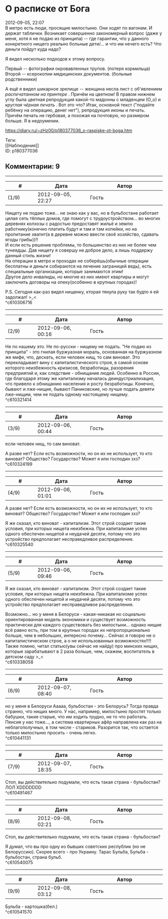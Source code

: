 О расписке от Бога
==================

  
2012-09-05, 22:07  
 В метро есть люди, просящие милостыню. Они ходят по вагонам. И держат таблички. Возникает совершенно закономерный вопрос (даже у меня, хотя я не подаю из принципа) -- где гарантии, что у данного конкретного нищего реально больные дети/... и что им нечего есть? Что деньги пойдут куда надо?   
   
 Я видел несколько подходов к этому вопросу.   
   
 Первый -- фотографии окровавленных трупов. (потеря кормильца)   
 Второй -- ксерокопии медицинских документов. (больные родственники)   
   
 А ещё я видел шикарное зрелище -- женщина несла лист с об'явлением  *распечатанном на принтере*  . Причём на цветном! В правом нижнем углу была цветная репродукция какой-то мадонны с младенцем (О\_о) и  *круглая чёрная печать*  . Вот это что? Итак, основной текст ("подайте ребёнку на операцию, денег нет"), репродукция иконы и печать. Причём печать не гербовая, а похожая на почтовую, но размером больше. Я в недоумении.   
  
<https://diary.ru/~zHz00/p180377036_o-raspiske-ot-boga.htm>  
  
Теги:  
[[Наблюдения]]  
ID: p180377036  


Комментарии: 9
--------------

  


---



|         #         |              Дата              |                     Автор                     |           ID           |
| --- | --- | --- | --- |
| (1/9) | 2012-09-05, 22:27 | Гость | c610306716 |

  
 Нищету не подаю тоже... не знаю как у вас, но в бульбостане работает целая сеть тёплых домов, где помогут с трудоустройством... во многих деревнях колхозы с радостью предоставят жильё и землю работнику(конечно платить будут и там и там копейки, но на пропитание хватит(а в деревне можно ввести своё хозяйство, сдавать ягоды грибы))!!   
 И если есть решение проблемы, то большинство из них не более чем тунеядцы. Дав нищету я совершу не доброе дело, а лишь поддержу данный стиль жизни!   
 На операции в метро и проходах не соберёшь(обычные операции бесплатны и деньги собираются на лечение заграницей ведь), есть специальные организации, которые занимаются этим!   
 Другое дело инвалиды, но многие из них имеют квартиры и могут заключить договоры на опеку(особенно в крупных городах)!   
   
 P.S. Сегодня как-раз видел нищенку, кторая тянула руку так будто я ей задолжал! >\_<   
 ^c610306716

---



|         #         |              Дата              |                     Автор                     |           ID           |
| --- | --- | --- | --- |
| (2/9) | 2012-09-06, 00:16 | Гость | c610321414 |

  
 Не по нашему это. Не по-русски - нищему не подать. "Не подаю из принципа" - это гнилая буржуазная мораль, основанная на буржуазном же мифе, что, дескать, если человек нищ, то сам виноват. Это перекладывает вину с капиталистического строя, в самой основе которого неизбежность кризисов, безработицы, разорения предприятий и, как следствие - обнищание людей. Особенно в России, где благодаря этому же капитализму началась деиндустриализация, что привело к обнищанию населения и росту безработицы. Конечно, бывают и лже-нищие, бывают Паниковские, но лучше подать девяти лже-нищим, чем не подать одному настоящему нищему.   
 ^c610321414

---



|         #         |              Дата              |                     Автор                     |           ID           |
| --- | --- | --- | --- |
| (3/9) | 2012-09-06, 00:44 | Гость | c610324199 |

  
  если человек нищ, то сам виноват.    
   
 А разве нет? Если есть возможности, но он их не использует, то кто виноват? Общество? Государство? Может я или господин зхз?   
 ^c610324199

---



|         #         |              Дата              |                     Автор                     |           ID           |
| --- | --- | --- | --- |
| (4/9) | 2012-09-06, 01:01 | Гость | c610325540 |

  
  А разве нет? Если есть возможности, но он их не использует, то кто виноват? Общество? Государство? Может я или господин зхз?    
   
 Я же сказал, кто виноват - капитализм. Этот строй создает такие условия, при которых нищета неизбежна. При капитализме успех одного обеспечен нищетой и неудачей десяти, потому что это устройство предполагает несправедливое распределение.   
 ^c610325540

---



|         #         |              Дата              |                     Автор                     |           ID           |
| --- | --- | --- | --- |
| (5/9) | 2012-09-06, 09:46 | Гость | c610338058 |

  
  Я же сказал, кто виноват - капитализм. Этот строй создает такие условия, при которых нищета неизбежна. При капитализме успех одного обеспечен нищетой и неудачей десяти, потому что это устройство предполагает несправедливое распределение.    
   
 Возможно... но у меня в Белоруси - какая-никакая но социально ориентированная модель экономики и существует возможность практически для каждого существовать без милостыни... однако нищие всё равно есть, при том в крупных городах их непропорционально больше, чем в небольших, интересно почему... Сейчас я говорю не о капиталистическом строе, а о не использованных возможностях!!!!   
 Также помню, читал статью(увы сейчас не найду) про минских нищих, которые зарабатывают в 2 раза больше, чем, скажем, воспитатель в детском саду >\_<   
 ^c610338058

---



|         #         |              Дата              |                     Автор                     |           ID           |
| --- | --- | --- | --- |
| (6/9) | 2012-09-07, 08:40 | Гость | c610441131 |

  
  но у меня в Белоруси  Ааааа, бульбостан - это Белорусь? Тогда правда странно, что нищих много. У нас, например, милостыню простят только бабушки, такие старые, что им ходить трудно, не то что работать. Пенсия у нас тоже..., а система квартирных афёр направлена как раз на неблагополучных, в том числе - стариков. Разорится так, что остается только милостыню просить - очень легко.   
 ^c610441131

---



|         #         |              Дата              |                     Автор                     |           ID           |
| --- | --- | --- | --- |
| (7/9) | 2012-09-07, 18:35 | Гость | c610491467 |

  
 Стоп, вы действительно подумали, что есть такая страна - бульбостан?   
 ЛОЛ XDDDDDDD   
 ^c610491467

---



|         #         |              Дата              |                     Автор                     |           ID           |
| --- | --- | --- | --- |
| (8/9) | 2012-09-08, 02:21 | Гость | c610540075 |

  
  Стоп, вы действительно подумали, что есть такая страна - бульбостан?    
   
 Я думал, что вы про одну из бывших советских республик (но не Белоруссию). Скорее всего - про Украину. Тарас Бульба, Бульба - бульбостан, страна бульб.   
 ^c610540075

---



|         #         |              Дата              |                     Автор                     |           ID           |
| --- | --- | --- | --- |
| (9/9) | 2012-09-08, 03:12 | Гость | c610541570 |

  
 Бульба - картошка(бел.)   
 ^c610541570